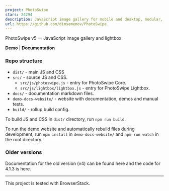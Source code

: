 ```yaml
---
project: PhotoSwipe
stars: 24294
description: JavaScript image gallery for mobile and desktop, modular, framework independent
url: https://github.com/dimsemenov/PhotoSwipe
---
```


PhotoSwipe v5 — JavaScript image gallery and lightbox

**Demo** | **Documentation**

### Repo structure

-   `dist/` - main JS and CSS
-   `src/` - source JS and CSS.
    -   `src/js/photoswipe.js` - entry for PhotoSwipe Core.
    -   `src/js/lightbox/lightbox.js` - entry for PhotoSwipe Lightbox.
-   `docs/` - documentation markdown files.
-   `demo-docs-website/` - website with documentation, demos and manual tests.
-   `build/` - rollup build config.

To build JS and CSS in `dist/` directory, run `npm run build`.

To run the demo website and automatically rebuild files during development, run `npm install` in `demo-docs-website/` and `npm run watch` in the root directory.

### Older versions

Documentation for the old version (v4) can be found here and the code for 4.1.3 is here.

* * *

This project is tested with BrowserStack.
